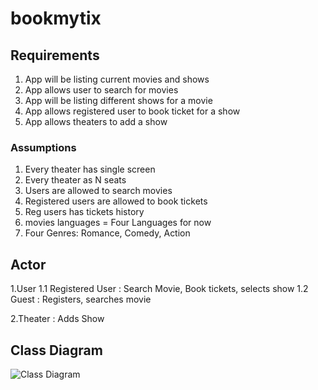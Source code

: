 # bookmytix


## Requirements

1. App will be listing current movies and shows
2. App allows user to search for movies 
3. App will be listing different shows for a movie
4. App allows registered user to book ticket for a show
5. App allows theaters to add a show

### Assumptions

1. Every theater has single screen
2. Every theater as N seats
3. Users are allowed to search movies
4. Registered users are allowed to book tickets
5. Reg users has tickets history
6. movies languages = Four Languages for now
7. Four Genres: Romance, Comedy, Action

## Actor

1.User
  1.1 Registered User : Search Movie, Book tickets, selects show
  1.2 Guest : Registers, searches movie
  
2.Theater : Adds Show

## Class Diagram

![Class Diagram]()





